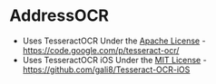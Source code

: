 # AddressOCR

- Uses TesseractOCR Under the [Apache License](http://www.apache.org/licenses/LICENSE-2.0) - https://code.google.com/p/tesseract-ocr/
- Uses TesseractOCR iOS Under the [MIT License](https://github.com/gali8/Tesseract-OCR-iOS/blob/master/LICENSE.md) - https://github.com/gali8/Tesseract-OCR-iOS
